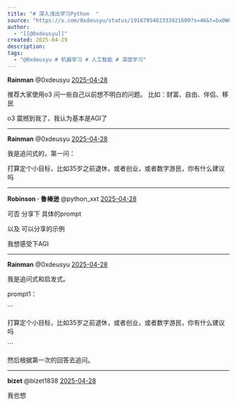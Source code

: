 ```yaml
---
title: "# 深入浅出学习Python  "
source: "https://x.com/0xdeusyu/status/1916795482333921609?s=46&t=bx0WG1AGHlEB9ipAHDEpnw"
author:
  - "[[@0xdeusyu]]"
created: 2025-04-29
description:
tags:
  - "@0xdeusyu # 机器学习 # 人工智能 # 深度学习"
---
```

**Rainman** @0xdeusyu [2025-04-28](https://x.com/0xdeusyu/status/1916795482333921609)

推荐大家使用o3 问一些自己以前想不明白的问题。 比如：财富、自由、伴侣、移民

o3 震撼到我了，我认为基本是AGI了

---

**Rainman** @0xdeusyu [2025-04-28](https://x.com/0xdeusyu/status/1916808695960449259)

我是追问式的，第一问：

打算定个小目标，比如35岁之前退休，或者创业，或者数字游民，你有什么建议吗

---

**Robinson · 鲁棒逊** @python\_xxt [2025-04-28](https://x.com/python_xxt/status/1916801086473818267)

可否 分享下 具体的prompt

以及 可以分享的示例

我想感受下AGI

---

**Rainman** @0xdeusyu [2025-04-28](https://x.com/0xdeusyu/status/1916816563203645607)

我是追问式和启发式。

prompt1：

\`\`\`

打算定个小目标，比如35岁之前退休，或者创业，或者数字游民，你有什么建议吗

\`\`\`

然后根据第一次的回答去追问。

---

**bizet** @bizet1838 [2025-04-28](https://x.com/bizet1838/status/1916804882629267524)

我也想